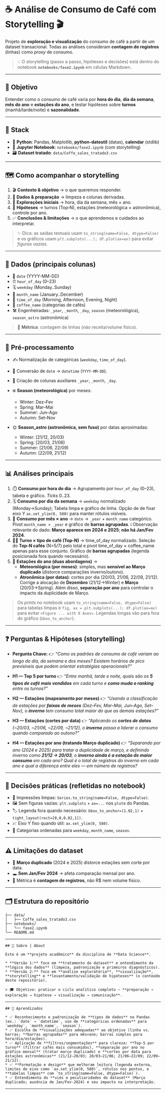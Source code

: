 # ☕️ Análise de Consumo de Café com Storytelling 🎬

Projeto de **exploração e visualização** do consumo de café a partir de um dataset transacional. Todas as análises consideram **contagem de registros** (linhas) como *proxy* de consumo.

> 💡 O storytelling (passo a passo, hipóteses e decisões) está dentro do notebook **`notebooks/fase2.ipynb`** em células Markdown.

---

## 🎯 Objetivo

Entender como o consumo de café varia por **hora do dia**, **dia da semana**, **mês do ano** e **estações do ano**, e testar hipóteses sobre **turnos** (manhã/tarde/noite) e **sazonalidade**.

---

## 🧰 Stack

* 🐍 **Python**: Pandas, Matplotlib, **python-dateutil** (datas), **calendar** (stdlib)
* 📓 **Jupyter Notebook**: `notebooks/fase2.ipynb` (com storytelling)
* 🗃️ **Dataset tratado**: `data/Coffe_sales_tratado3.csv`

---

## 🗺️ Como acompanhar o storytelling

1. 🎬 **Contexto & objetivo** → o que queremos responder.
2. 🧹 **Dados & preparação** → limpeza e colunas derivadas.
3. 🔎 **Explorações iniciais** → hora, dia da semana, mês × ano.
4. 🧪 **Hipóteses** → turnos (Top‑N), estações (meteorológica × astronômica), controle por ano.
5. ✅ **Conclusões & limitações** → o que aprendemos e cuidados ao interpretar.

> ✨ Dica: as saídas textuais usam `to_string(name=False, dtype=False)` e os gráficos usam `plt.subplots(...); df.plot(ax=ax)` para evitar *figuras vazias*.

---

## 🧾 Dados (principais colunas)

* 📆 `date` (YYYY-MM-DD)
* ⏰ `hour_of_day` (0–23)
* 🗓️ `weekday` (Monday..Sunday)
* 📅 `month_name` (January..December)
* 🌇 `time_of_day` (Morning, Afternoon, Evening, Night)
* 🧉 `coffee_name` (categorias de cafés)
* 🛠️ Engenheiradas: `_year`, `_month`, `_day`, `season` (meteorológica), `season_astro` (astronômica)

> 📏 **Métrica**: contagem de linhas (não receita/volume físico).

---

## 🧼 Pré-processamento

* ✍️ Normalização de categóricas (`weekday`, `time_of_day`).
* 🔁 Conversão de `date` → `datetime` (`YYYY-MM-DD`).
* 🧱 Criação de colunas auxiliares `_year`, `_month`, `_day`.
* ❄️ **Season (meteorológica)** por meses:

  * Winter: Dez–Fev
  * Spring: Mar–Mai
  * Summer: Jun–Ago
  * Autumn: Set–Nov
* 🌞 **Season_astro (astronômica, sem fuso)** por datas aproximadas:

  * Winter: [21/12, 20/03)
  * Spring: [20/03, 21/06)
  * Summer: [21/06, 22/09)
  * Autumn: [22/09, 21/12)
---

## 📊 Análises principais

1. ⏱️ **Consumo por hora do dia** → Agrupamento por `hour_of_day` (0–23), tabela e gráfico. *Ticks* 0..23.
2. 🗓️ **Consumo por dia da semana** → `weekday` normalizado (Monday→Sunday); Tabela limpa e gráfico de linha. Opção de de fixar eixo Y `ax.set_ylim(0, 580)` para manter rótulos visíveis.
3. 📅 **Consumo por mês × ano** → `date` → `_year` + `month_name` categórico. Pivot `month_name × _year` e gráfico de **barras agrupadas**. ℹ️ Observação relevante do dado: **Março aparece em 2024 e 2025**; **não há Jan/Fev 2024**.
4. 👨‍🍳 **Turno × tipo de café (Top‑N)** → time_of_day normalizado. Seleção do **Top‑N cafés** (N=5/7) pelo total e pivot time_of_day × coffee_name apenas para esse conjunto. Gráfico de **barras agrupadas** (legenda posicionada fora quando necessário).
5. 🍂 **Estações do ano (duas abordagens)** →
   * **Meteorológica (por meses)**: simples, mas **sensível ao Março duplicado** (distorce comparações inverno/outono).
   * **Atronômica (por datas)**: cortes por dia (20/03, 21/06, 22/09, 21/12). Corrige a alocação de **Dezembro** (21/12→Winter) e **Março** (20/03→Spring).
     Além disso, **separação por ano** para controlar o impacto da duplicidade de Março.

> Os *prints* no notebook usam `to_string(name=False, dtype=False)` para tabelas limpas e `fig, ax = plt.subplots(...); df.plot(ax=ax)` para evitar `<Figure ... with 0 Axes>`. Legendas longas vão para fora do gráfico (`bbox_to_anchor`).

---

## ❓ Perguntas & Hipóteses (storytelling)

* **Pergunta Chave:**
  👉 *“Como os padrões de consumo de café variam ao longo do dia, da semana e dos meses? Existem horários de pico previsíveis que podem orientar estratégias operacionais?”*

* **H1 — Top 5 por turno**
  👉 *“Entre manhã, tarde e noite, quais são os **5 tipos de café mais vendidos** em cada turno e **como muda o ranking** entre os turnos?”*

* **H2 — Estações (mapeamento por meses)**
  👉 *“Usando a classificação de estações por **faixas de meses** (Dez–Fev, Mar–Mai, Jun–Ago, Set–Nov), o **inverno** tem consumo total maior do que as demais estações?”*

* **H3 — Estações (cortes por data)**
  👉 *“Aplicando os **cortes de datas** (~20/03, ~21/06, ~22/09, ~21/12), o **inverno** passa a liderar o consumo quando comparado ao outono?”*

* **H4 — Estações por ano (tratando Março duplicado)**
  👉 *“Separando por ano (2024 e 2025) para tratar a duplicidade de março, e definindo inverno como **21/12 → 20/03**, o **inverno ainda é a estação de maior consumo** em cada ano? Qual é o total de registros do inverno em cada ano e qual a diferença entre eles — em número de registros?*

---

## 🧠 Decisões práticas (refletidas no notebook)

* 🧾 Impressões limpas: `Series.to_string(name=False, dtype=False)`.
* 🖼️ Sem figuras vazias: `plt.subplots` + `ax=...` nos `plot`s do Pandas.
* 🏷️ Legenda fora quando necessário: `bbox_to_anchor=(1.02,1)` + `tight_layout(rect=[0,0,0.82,1])`.
* 📈 Eixo Y fixo quando útil: `ax.set_ylim(0, 580)`.
* 🧱 Categorias ordenadas para `weekday`, `month_name`, `season`.

---

## ⚠️ Limitações do dataset

* 🔁 **Março duplicado** (2024 e 2025) distorce estações sem corte por data.
* 🕳️ **Sem Jan/Fev 2024** → afeta comparação mensal por ano.
* 🧮 Métrica é **contagem de registros**, não R$ nem volume físico.

---

## 🗂️ Estrutura do repositório

```
├── data/
│   ├── Coffe_sales_tratado3.csv   
├── notebooks/
│   └── fase2.ipynb
└── README.md
```

---

```
## 📢 Sobre | About

Este é um **projeto acadêmico** da disciplina de **Data Science**.

* **Versão 1:** foco em **tratamento do dataset** e entendimento da **lógica dos dados** (limpeza, padronização e primeiros diagnósticos).
* **Versão 2:** foco em **análise exploratória**, **visualização**, **storytelling** e **levantamento/validação de hipóteses** (o conteúdo deste repositório).

> 🎓 Objetivo: praticar o ciclo analítico completo — **preparação → exploração → hipótese → visualização → comunicação**.
```

---

```
## 🎯 Aprendizados

* ✅ Reconhecimento e padronização de **tipos de dados** no Pandas (ex.: `date` → `datetime`, uso de **categóricas ordenadas** para `weekday`, `month_name`, `season`).
* ✅ Escolha de **visualizações adequadas** ao objetivo (linha vs. barras; **barras agrupadas** para mês×ano; barras simples para hora/dia/estações).
* ✅ Aplicação de **filtros/segmentações** para clareza: **Top-5 por turno** (filtrar cafés mais consumidos), **separação por ano no gráfico mensal** (tratar março duplicado) e **cortes por data para estações astronômicas** (21/12–20/03; 20/03–21/06; 21/06–22/09; 22/09–21/12).
* ✅ **Formatação e design** que melhoram leitura (legenda externa, limites de eixo como `ax.set_ylim(0, 580)`, rótulos nos pontos, e **tabelas limpas** com `to_string(name=False, dtype=False)`).
* ✅ Entendimento do **viés e peculiaridades do dataset** (Março duplicado; ausência de Jan/Fev‑2024) e seu impacto na interpretação.
```

---













